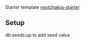 Starter template [nextchakra-starter](https://github.com/sozonome/nextchakra-starter)

## Setup

db:seeds:up to add seed value